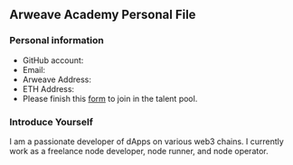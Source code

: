 ## Arweave Academy Personal File

### Personal information

- GitHub account:
- Email:
- Arweave Address:
- ETH Address:
- Please finish this [form](https://docs.google.com/forms/d/e/1FAIpQLSfWA5fIIcBgmRppm3jNz5vmf9Mai_QMVil-2pO4r7YKn_Zhtw/viewform?usp=sf_link) to join in the talent pool.

### Introduce Yourself

I am a passionate developer of dApps on various web3 chains. I currently work as a freelance node developer, node runner, and node operator.
